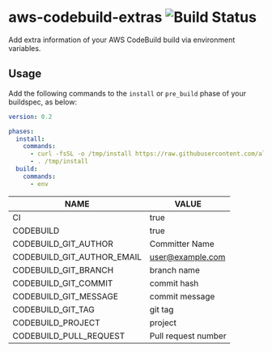 # aws-codebuild-extras ![Build Status](https://codebuild.us-east-1.amazonaws.com/badges?uuid=eyJlbmNyeXB0ZWREYXRhIjoiS2NyUEZXUjJUQ2ZqRi9HeVFIWE5FWldMK1VOb29xbmVZWjBpdG9VV0ZDc2ZiRVdMcXJ1b3lML0hEWk9XS0hlL2xjM0V5NHVwZEdoSWZDMHRpV1NsQkxvPSIsIml2UGFyYW1ldGVyU3BlYyI6InRVa01aeDVFM05ja3hOT0EiLCJtYXRlcmlhbFNldFNlcmlhbCI6MX0%3D&branch=master)
Add extra information of your AWS CodeBuild build via environment variables.

## Usage

Add the following commands to the `install` or `pre_build` phase of your buildspec, as below:
```yaml
version: 0.2

phases:
  install:
    commands:
      - curl -fsSL -o /tmp/install https://raw.githubusercontent.com/alessandrobologna/aws-codebuild-extras/master/install
      - . /tmp/install
  build:
    commands:
      - env
```
|NAME|VALUE
|---|---|
|CI|true|
|CODEBUILD|true|
|CODEBUILD_GIT_AUTHOR|Committer Name|
|CODEBUILD_GIT_AUTHOR_EMAIL|user@example.com|
|CODEBUILD_GIT_BRANCH|branch name|
|CODEBUILD_GIT_COMMIT|commit hash|
|CODEBUILD_GIT_MESSAGE|commit message|
|CODEBUILD_GIT_TAG|git tag|
|CODEBUILD_PROJECT|project|
|CODEBUILD_PULL_REQUEST|Pull request number|
